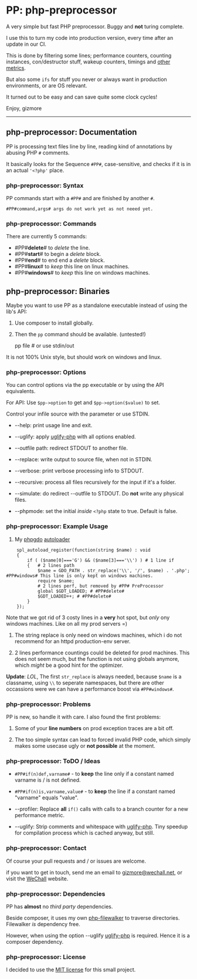 # PP: php-preprocessor

A very simple but fast PHP preprocessor.
Buggy and **not** turing complete.

I use this to turn my code into production version, every time after an update in our CI.

This is done by filtering some lines;
performance counters, counting instances, con/destructor stuff, wakeup counters, timings and [other metrics](https://github.com/gizmore/phpgdo/blob/main/GDO/Perf/GDT_PerfBar.php#L35).

But also some `ifs` for stuff you never or always want in production environments, or are OS relevant.

It turned out to be easy and can save quite some clock cycles!

Enjoy,
gizmore

---

## php-preprocessor: Documentation

PP is processing text files line by line,
reading kind of annotations by abusing PHP `#` comments.

It basically looks for the Sequence `#PP#`, case-sensitive, and checks if it is in an actual `'<?php'` place.


### php-preprocessor: Syntax

PP commands start with a `#PP#` and are finished by another `#`.

    #PP#command,args# args do not work yet as not neeed yet.


### php-preprocessor: Commands

There are currently 5 commands:

 - #PP#**delete**# to *delete* the line.
 - #PP#**start**# to begin a *delete* block.
 - #PP#**end**# to end end a *delete* block.
 - #PP#**linux**# to *keep* this line on linux machines.
 - #PP#**windows**# to *keep* this line on windows machines.


## php-preprocessor: Binaries

Maybe you want to use PP as a standalone executable instead of using the lib's API:

1. Use composer to install globally.
2. Then the `pp` command should be available. (untested!)


    pp file # or use stdin/out
    
    
It is not 100% Unix style, but should work on windows and linux.


### php-preprocessor: Options

You can control options via the pp executable or by using the API equivalents.

For API: Use `$pp->option` to get and `$pp->option($value)` to set.

Control your infile source with the parameter or use STDIN.

 - --help: print usage line and exit.
 
 - --uglify: apply [uglify-php](https://github.com/isflavior/uglify-php) with all options enabled.
 
 - --outfile path: redirect STDOUT to another file.
 
 - --replace: write output to source file, when not in STDIN.
 
 - --verbose: print verbose processing info to STDOUT.
 
 - --recursive: process all files recursively for the input if it's a folder.
 
 - --simulate: do redirect --outfile to STDOUT. Do **not** write any physical files.
 
 - --phpmode: set the initial *inside* `<?php` state to true. Default is false.
 

### php-preprocessor: Example Usage

1) My [phpgdo](https://github.com/gizmore/phpgdo)
 [autoloader](https://github.com/gizmore/phpgdo/blob/main/GDO7.php#L29)

```
    spl_autoload_register(function(string $name) : void
    {
        if ( ($name[0]==='G') && ($name[3]==='\\') ) # 1 line if
        {   # 2 lines path
            $name = GDO_PATH . str_replace('\\', '/', $name) . '.php'; #PP#windows# This line is only kept on windows machines.
            require $name;
            # 2 lines perf, but removed by #PP# PreProcessor
            global $GDT_LOADED; # #PP#delete#
            $GDT_LOADED++; # #PP#delete#
        }
    });
```


Note that we got rid of 3 costy lines in a **very** hot spot,
but *only* ony windows machines. Like on all my prod servers =)


1. The string replace is only need on windows machines, which i do not recommend for an httpd production-env server.

2. 2 lines performance countings could be deleted for prod machines. This does not seem much, but the function is not using  globals anymore, which *might* be a good hint for the optimizer.

**Update**: *LOL*, The first `str_replace` is always needed,
because `$name` is a classname, using `\\` to seperate namespaces,
but there are other occassions were we can have a performance boost via `#PP#windows#`.


### php-preprocessor: Problems

PP is new, so handle it with care. I also found the first problems:

1. Some of your **line numbers** on prod exception traces are a bit off.

2. The too simple syntax can lead to forced invalid PHP code,
which simply makes some usecase ugly or **not possible** at the moment.


### php-preprocessor: ToDO / Ideas

 - `#PP#if(n)def,varname#` - to **keep** the line only if a constant named varname is / is not defined.

 - `#PP#if(n)is,varname,value#` - to **keep** the line if a constant named "varname" equals "value".

 - --profiler: Replace **all** `if()` calls with calls to a branch counter for a new performance metric.

 - --uglify: Strip comments and whitespace with [uglify-php](https://github.com/isflavior/uglify-php). Tiny speedup for compilation process which is cached anyway, but still.
 

### php-preprocessor: Contact

Of course your pull requests and / or issues are welcome.

if you want to get in touch, send me an email to gizmore@wechall.net, or visit the
[WeChall](https://www.wechall.net) website.


### php-preprocessor: Dependencies

PP has **almost** no *third party* dependencies.

Beside composer, it uses my own 
[php-filewalker](https://github.com/gizmore/php-filewalker) to traverse directories. Filewalker *is* dependency free.

However, when using the option --uglify 
[uglify-php](https://github.com/isflavior/uglify-php)
is required. Hence it is a composer dependency.


### php-preprocessor: License

I decided to use the [MIT license](./LICENSE) for this small project.
